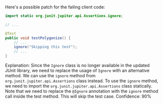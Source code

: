 Here's a possible patch for the failing client code:
```java
import static org.junit.jupiter.api.Assertions.ignore;

// ...

@Test
public void testPolygonize() {
    // ...
    ignore("Skipping this test");
    // ...
}
```
Explanation:
Since the `Ignore` class is no longer available in the updated JUnit library, we need to replace the usage of `Ignore` with an alternative method. We can use the `ignore` method from `org.junit.jupiter.api.Assertions` class instead.
To use the `ignore` method, we need to import the `org.junit.jupiter.api.Assertions` class statically.
Note that we need to replace the `@Ignore` annotation with the `ignore` method call inside the test method. This will skip the test case.
Confidence: 90%